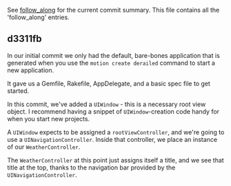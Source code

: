 See [follow_along][] for the current commit summary.  This file contains all the
'follow_along' entries.

[follow_along]: github.com/colinta/derailed/blob/master/follow_along.md

d3311fb
-------

In our initial commit we only had the default, bare-bones application that is
generated when you use the `motion create derailed` command to start a new
application.

It gave us a Gemfile, Rakefile, AppDelegate, and a basic spec file to get
started.

In this commit, we've added a `UIWindow` - this is a necessary root view object.
I recommend having a snippet of `UIWindow`-creation code handy for when you start
new projects.

A `UIWindow` expects to be assigned a `rootViewController`, and we're going to use
a `UINavigationController`.  Inside that controller, we place an instance of our
`WeatherController`.

The `WeatherController` at this point just assigns itself a title, and we see
that title at the top, thanks to the navigation bar provided by the
`UINavigationController`.
